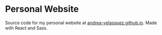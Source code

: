 # Personal Website
Source code for my personal website at [andrea-velasquez.github.io](andrea-velasquez.github.io). Made with React and Sass.

